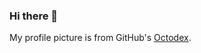 ### Hi there 👋

My profile picture is from GitHub's [Octodex](https://octodex.github.com/fintechtocat).
